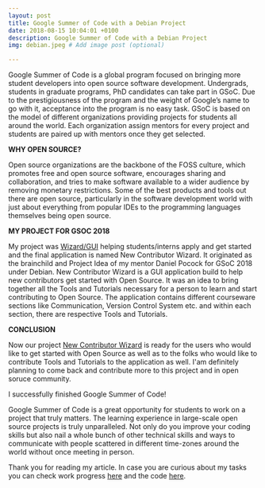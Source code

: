 ```yaml
---
layout: post
title: Google Summer of Code with a Debian Project
date: 2018-08-15 10:04:01 +0100
description: Google Summer of Code with a Debian Project
img: debian.jpeg # Add image post (optional)

---
```


Google Summer of Code is a global program focused on bringing more student developers into open source software development.
Undergrads, students in graduate programs, PhD candidates can take part in GSoC.
Due to the prestigiousness of the program and the weight of Google’s name to go with it, acceptance into the program is no easy task.
GSoC is based on the model of different organizations providing projects for students all around the world. Each organization assign mentors for every project and students are paired up with mentors once they get selected.

**WHY OPEN SOURCE?**

Open source organizations are the backbone of the FOSS culture, which promotes free and open source software, encourages sharing and collaboration, and tries to make software available to a wider audience by removing monetary restrictions. Some of the best products and tools out there are open source, particularly in the software development world with just about everything from popular IDEs to the programming languages themselves being open source.

**MY PROJECT FOR GSOC 2018**

My project was [Wizard/GUI](https://salsa.debian.org/new-contributor-wizard-team/new-contributor-wizard) helping students/interns apply and get started and the final application is named New Contributor Wizard. It originated as the brainchild and Project Idea of my mentor Daniel Pocock for GSoC 2018 under Debian. 
New Contributor Wizard is a GUI application build to help new contributors get started with Open Source. It was an idea to bring together all the Tools and Tutorials necessary for a person to learn and start contributing to Open Source. 
The application contains different courseware sections like Communication, Version Control System etc. and within each section, there are respective Tools and Tutorials.

**CONCLUSION**

Now our project [New Contributor Wizard](https://salsa.debian.org/new-contributor-wizard-team/new-contributor-wizard) is ready for the users who would like to get started with Open Source as well as to the folks who would like to contribute Tools and Tutorials to the application as well. I'am definitely planning to come back and contribute more to this project and in open soruce community. 

I successfully finished Google Summer of Code!

Google Summer of Code is a great opportunity for students to work on a project that truly matters. 
The learning experience in large-scale open source projects is truly unparalleled. Not only do you improve your coding skills but also nail a whole bunch of other technical skills and ways to communicate with people scattered in different time-zones around the world without once meeting in person.


Thank you for reading my article. In case you are curious about my tasks you can check work progress [here](https://wiki.debian.org/ElenaGjevukaj) and the code [here](https://salsa.debian.org/users/ElenaGjevukaj-guest/projects).

